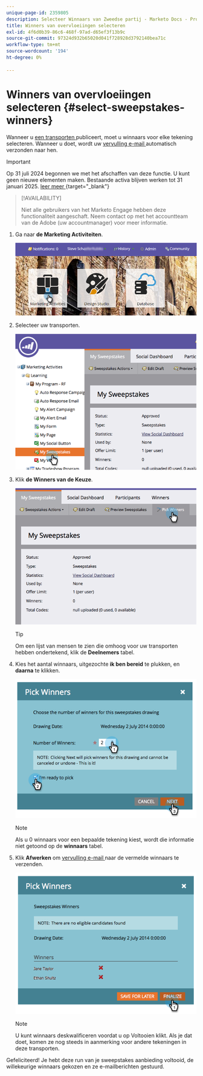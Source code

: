 ```yaml
---
unique-page-id: 2359805
description: Selecteer Winnaars van Zweedse partij - Marketo Docs - Productdocumentatie
title: Winners van overvloeiingen selecteren
exl-id: 4f6d0b39-86c6-468f-97ad-d65ef3f13b9c
source-git-commit: 97324d932b65020d041f728928d3792140bea71c
workflow-type: tm+mt
source-wordcount: '194'
ht-degree: 0%

---
```


# Winners van overvloeiingen selecteren {#select-sweepstakes-winners}

Wanneer u [ een transporten ](/help/marketo/product-docs/demand-generation/social/sweepstakes/publish-a-sweepstakes.md) publiceert, moet u winnaars voor elke tekening selecteren. Wanneer u doet, wordt uw [ vervulling e-mail ](/help/marketo/product-docs/demand-generation/social/social-functions/use-emails-in-social-promotions.md) automatisch verzonden naar hen.

>[!IMPORTANT]
>
>Op 31 juli 2024 begonnen we met het afschaffen van deze functie. U kunt geen nieuwe elementen maken. Bestaande activa blijven werken tot 31 januari 2025. [ leer meer ](https://nation.marketo.com/t5/employee-blogs/marketo-engage-social-features-deprecation/ba-p/351977) {target="_blank"}

>[!AVAILABILITY]
>
>Niet alle gebruikers van het Marketo Engage hebben deze functionaliteit aangeschaft. Neem contact op met het accountteam van de Adobe (uw accountmanager) voor meer informatie.

1. Ga naar **de Marketing Activiteiten**.

   ![](assets/login-marketing-activities.png)

1. Selecteer uw transporten.

   ![](assets/image2014-9-25-17-3a47-3a37.png)

1. Klik **de Winners van de Keuze**.

   ![](assets/image2014-9-25-17-3a47-3a49.png)

   >[!TIP]
   >
   >Om een lijst van mensen te zien die omhoog voor uw transporten hebben ondertekend, klik de **Deelnemers** tabel.

1. Kies het aantal winnaars, uitgezochte **ik ben bereid** te plukken, en **daarna** te klikken.

   ![](assets/image2014-9-25-17-3a49-3a2.png)

   >[!NOTE]
   >
   >Als u 0 winnaars voor een bepaalde tekening kiest, wordt die informatie niet getoond op de **winnaars** tabel.

1. Klik **Afwerken** om [ vervulling e-mail ](/help/marketo/product-docs/demand-generation/social/referral-offers/send-referral-offer-fulfillment-email.md) naar de vermelde winnaars te verzenden.

   ![](assets/image2014-9-25-17-3a49-3a48.png)

   >[!NOTE]
   >
   >U kunt winnaars deskwalificeren voordat u op Voltooien klikt. Als je dat doet, komen ze nog steeds in aanmerking voor andere tekeningen in deze transporten.

Gefeliciteerd! Je hebt deze run van je sweepstakes aanbieding voltooid, de willekeurige winnaars gekozen en ze e-mailberichten gestuurd.
